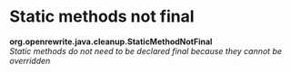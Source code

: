 # Static methods not final

**org.openrewrite.java.cleanup.StaticMethodNotFinal**  
_Static methods do not need to be declared final because they cannot be overridden_

